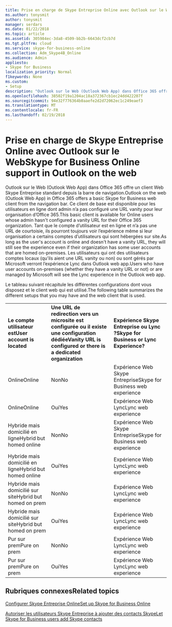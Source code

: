 ```yaml
---
title: Prise en charge de Skype Entreprise Online avec Outlook sur le Web
ms.author: tonysmit
author: tonysmit
manager: serdars
ms.date: 01/22/2018
ms.topic: article
ms.assetid: 305984ec-3da8-4509-bb2b-6643dcf2cb7d
ms.tgt.pltfrm: cloud
ms.service: skype-for-business-online
ms.collection: Adm_Skype4B_Online
ms.audience: Admin
appliesto:
- Skype for Business
localization_priority: Normal
f1keywords: None
ms.custom:
- Setup
description: "Outlook sur le Web (Outlook Web App) dans Office 365 offre un client Web Skype Entreprise standard depuis la barre de navigation. Ce client de base est disponible pour les utilisateurs en ligne dont admin n’a pas configuré une URL vanity pour leur organisation d’Office 365. Tant que le compte d’utilisateur est en ligne et n’a pas une URL de courtoisie, ils pourront toujours voir l’expérience même si leur organisation a certains comptes d’utilisateurs qui sont hébergées sur site. Les utilisateurs qui ont des utilisateurs comptes locaux (qu’ils aient une URL vanity ou non) ou sont gérés par Microsoft verront l’expérience Lync dans Outlook web app."
ms.openlocfilehash: 38502f19a1204ac18a372367cb1ec24dd422207f
ms.sourcegitcommit: 94e32f776364b0aaefe2d2d72062ec1c249eaef3
ms.translationtype: MT
ms.contentlocale: fr-FR
ms.lasthandoff: 02/19/2018
---
```

# <a name="skype-for-business-online-support-in-outlook-on-the-web"></a><span data-ttu-id="53207-106">Prise en charge de Skype Entreprise Online avec Outlook sur le Web</span><span class="sxs-lookup"><span data-stu-id="53207-106">Skype for Business Online support in Outlook on the web</span></span>

<span data-ttu-id="53207-107">Outlook sur le Web (Outlook Web App) dans Office 365 offre un client Web Skype Entreprise standard depuis la barre de navigation.</span><span class="sxs-lookup"><span data-stu-id="53207-107">Outlook on the web (Outlook Web App) in Office 365 offers a basic Skype for Business web client from the navigation bar.</span></span> <span data-ttu-id="53207-108">Ce client de base est disponible pour les utilisateurs en ligne dont admin n’a pas configuré une URL vanity pour leur organisation d’Office 365.</span><span class="sxs-lookup"><span data-stu-id="53207-108">This basic client is available for Online users whose admin hasn't configured a vanity URL for their Office 365 organization.</span></span> <span data-ttu-id="53207-109">Tant que le compte d’utilisateur est en ligne et n’a pas une URL de courtoisie, ils pourront toujours voir l’expérience même si leur organisation a certains comptes d’utilisateurs qui sont hébergées sur site.</span><span class="sxs-lookup"><span data-stu-id="53207-109">As long as the user's account is online and doesn't have a vanity URL, they will still see the experience even if their organization has some user accounts that are homed on-premises.</span></span> <span data-ttu-id="53207-110">Les utilisateurs qui ont des utilisateurs comptes locaux (qu’ils aient une URL vanity ou non) ou sont gérés par Microsoft verront l’expérience Lync dans Outlook web app.</span><span class="sxs-lookup"><span data-stu-id="53207-110">Users who have user accounts on-premises (whether they have a vanity URL or not) or are managed by Microsoft will see the Lync experience in the Outlook web app.</span></span>
  
<span data-ttu-id="53207-111">Le tableau suivant récapitule les différentes configurations dont vous disposez et le client web qui est utilisé.</span><span class="sxs-lookup"><span data-stu-id="53207-111">The following table summarizes the different setups that you may have and the web client that is used.</span></span>
  
||||
|:-----|:-----|:-----|
|<span data-ttu-id="53207-112">**Le compte utilisateur est**</span><span class="sxs-lookup"><span data-stu-id="53207-112">**User account is located**</span></span> <br/> |<span data-ttu-id="53207-113">**Une URL de redirection vers un microsite est configurée ou il existe une configuration dédiée**</span><span class="sxs-lookup"><span data-stu-id="53207-113">**Vanity URL is configured or there is a dedicated organization**</span></span> <br/> |<span data-ttu-id="53207-114">**Expérience Skype Entreprise ou Lync ?**</span><span class="sxs-lookup"><span data-stu-id="53207-114">**Skype for Business or Lync Experience?**</span></span> <br/> |
|<span data-ttu-id="53207-115">Online</span><span class="sxs-lookup"><span data-stu-id="53207-115">Online</span></span>  <br/> |<span data-ttu-id="53207-116">Non</span><span class="sxs-lookup"><span data-stu-id="53207-116">No</span></span>  <br/> |<span data-ttu-id="53207-117">Expérience Web Skype Entreprise</span><span class="sxs-lookup"><span data-stu-id="53207-117">Skype for Business web experience</span></span>  <br/> |
|<span data-ttu-id="53207-118">Online</span><span class="sxs-lookup"><span data-stu-id="53207-118">Online</span></span>  <br/> |<span data-ttu-id="53207-119">Oui</span><span class="sxs-lookup"><span data-stu-id="53207-119">Yes</span></span>  <br/> |<span data-ttu-id="53207-120">Expérience Web Lync</span><span class="sxs-lookup"><span data-stu-id="53207-120">Lync web experience</span></span>  <br/> |
|<span data-ttu-id="53207-121">Hybride mais domicilié en ligne</span><span class="sxs-lookup"><span data-stu-id="53207-121">Hybrid but homed online</span></span>  <br/> |<span data-ttu-id="53207-122">Non</span><span class="sxs-lookup"><span data-stu-id="53207-122">No</span></span>  <br/> |<span data-ttu-id="53207-123">Expérience Web Skype Entreprise</span><span class="sxs-lookup"><span data-stu-id="53207-123">Skype for Business web experience</span></span>  <br/> |
|<span data-ttu-id="53207-124">Hybride mais domicilié en ligne</span><span class="sxs-lookup"><span data-stu-id="53207-124">Hybrid but homed online</span></span>  <br/> |<span data-ttu-id="53207-125">Oui</span><span class="sxs-lookup"><span data-stu-id="53207-125">Yes</span></span>  <br/> |<span data-ttu-id="53207-126">Expérience Web Lync</span><span class="sxs-lookup"><span data-stu-id="53207-126">Lync web experience</span></span>  <br/> |
|<span data-ttu-id="53207-127">Hybride mais domicilié sur site</span><span class="sxs-lookup"><span data-stu-id="53207-127">Hybrid but homed on prem</span></span>  <br/> |<span data-ttu-id="53207-128">Non</span><span class="sxs-lookup"><span data-stu-id="53207-128">No</span></span>  <br/> |<span data-ttu-id="53207-129">Expérience Web Lync</span><span class="sxs-lookup"><span data-stu-id="53207-129">Lync web experience</span></span>  <br/> |
|<span data-ttu-id="53207-130">Hybride mais domicilié sur site</span><span class="sxs-lookup"><span data-stu-id="53207-130">Hybrid but homed on prem</span></span>  <br/> |<span data-ttu-id="53207-131">Oui</span><span class="sxs-lookup"><span data-stu-id="53207-131">Yes</span></span>  <br/> |<span data-ttu-id="53207-132">Expérience Web Lync</span><span class="sxs-lookup"><span data-stu-id="53207-132">Lync web experience</span></span>  <br/> |
|<span data-ttu-id="53207-133">Pur sur prem</span><span class="sxs-lookup"><span data-stu-id="53207-133">Pure on prem</span></span>  <br/> |<span data-ttu-id="53207-134">Non</span><span class="sxs-lookup"><span data-stu-id="53207-134">No</span></span>  <br/> |<span data-ttu-id="53207-135">Expérience Web Lync</span><span class="sxs-lookup"><span data-stu-id="53207-135">Lync web experience</span></span>  <br/> |
|<span data-ttu-id="53207-136">Pur sur prem</span><span class="sxs-lookup"><span data-stu-id="53207-136">Pure on prem</span></span>  <br/> |<span data-ttu-id="53207-137">Oui</span><span class="sxs-lookup"><span data-stu-id="53207-137">Yes</span></span>  <br/> |<span data-ttu-id="53207-138">Expérience Web Lync</span><span class="sxs-lookup"><span data-stu-id="53207-138">Lync web experience</span></span>  <br/> |
   

## <a name="related-topics"></a><span data-ttu-id="53207-139">Rubriques connexes</span><span class="sxs-lookup"><span data-stu-id="53207-139">Related topics</span></span>
[<span data-ttu-id="53207-140">Configurer Skype Entreprise Online</span><span class="sxs-lookup"><span data-stu-id="53207-140">Set up Skype for Business Online</span></span>](set-up-skype-for-business-online.md)

[<span data-ttu-id="53207-141">Autoriser les utilisateurs Skype Entreprise à ajouter des contacts Skype</span><span class="sxs-lookup"><span data-stu-id="53207-141">Let Skype for Business users add Skype contacts</span></span>](let-skype-for-business-users-add-skype-contacts.md)